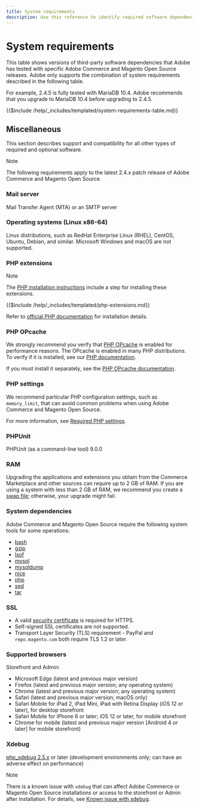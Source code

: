 ```yaml
---
title: System requirements
description: Use this reference to identify required software dependencies that have been tested with Adobe Commerce and Magento Open Source releases.
---
```


# System requirements

This table shows versions of third-party software dependencies that Adobe has tested with specific Adobe Commerce and Magento Open Source releases. Adobe only supports the combination of system requirements described in the following table.

For example, 2.4.5 is fully tested with MariaDB 10.4. Adobe recommends that you upgrade to MariaDB 10.4 before upgrading to 2.4.5.

{{$include /help/_includes/templated/system-requirements-table.md}}

## Miscellaneous

This section describes support and compatibility for all other types of required and optional software.

>[!NOTE]
>
>The following requirements apply to the latest 2.4.x patch release of Adobe Commerce and Magento Open Source.

### Mail server

Mail Transfer Agent (MTA) or an SMTP server

### Operating systems (Linux x86-64)

Linux distributions, such as RedHat Enterprise Linux (RHEL), CentOS, Ubuntu, Debian, and similar. Microsoft Windows and macOS are not supported.

### PHP extensions

>[!NOTE]
>
>The [PHP installation instructions](prerequisites/php-settings.md) include a step for installing these extensions.

{{$include /help/_includes/templated/php-extensions.md}}

Refer to [official PHP documentation](https://php.net/manual/en/extensions.php) for installation details.

### PHP OPcache

We strongly recommend you verify that [PHP OPcache](https://php.net/manual/en/intro.opcache.php) is enabled for performance reasons. The OPcache is enabled in many PHP distributions. To verify if it is installed, see our [PHP documentation](prerequisites/php-settings.md).

If you must install it separately, see the [PHP OPcache documentation](https://php.net/manual/en/opcache.setup.php).

### PHP settings

We recommend particular PHP configuration settings, such as `memory_limit`, that can avoid common problems when using Adobe Commerce and Magento Open Source.

For more information, see [Required PHP settings](prerequisites/php-settings.md).

### PHPUnit

PHPUnit (as a command-line tool) 9.0.0

### RAM

Upgrading the applications and extensions you obtain from the Commerce Marketplace and other sources can require up to 2 GB of RAM. If you are using a system with less than 2 GB of RAM, we recommend you create a [swap file](https://support.magento.com/hc/en-us/articles/360032980432); otherwise, your upgrade might fail.

### System dependencies

Adobe Commerce and Magento Open Source require the following system tools for some operations:

-  [bash](https://www.gnu.org/software/bash/)
-  [gzip](https://www.gzip.org/)
-  [lsof](https://linux.die.net/man/8/lsof)
-  [mysql](https://www.mysql.com/)
-  [mysqldump](https://dev.mysql.com/doc/refman/8.0/en/mysqldump.html)
-  [nice](https://linux.die.net/man/1/nice)
-  [php](https://www.php.net/)
-  [sed](https://www.gnu.org/software/sed/manual/sed.html)
-  [tar](https://linux.die.net/man/1/tar)

### SSL

-  A valid [security certificate](https://glossary.magento.com/security-certificate) is required for HTTPS.
-  Self-signed SSL certificates are not supported.
-  Transport Layer Security (TLS) requirement - PayPal and `repo.magento.com` both require TLS 1.2 or later.

### Supported browsers

Storefront and Admin:

-  Microsoft Edge (latest and previous major version)
-  Firefox (latest and previous major version; any operating system)
-  Chrome (latest and previous major version; any operating system)
-  Safari (latest and previous major version; macOS only)
-  Safari Mobile for iPad 2, iPad Mini, iPad with Retina Display (iOS 12 or later), for desktop storefront
-  Safari Mobile for iPhone 6 or later; iOS 12 or later, for mobile storefront
-  Chrome for mobile (latest and previous major version [Android 4 or later] for mobile storefront)

### Xdebug

[php_xdebug 2.5.x](https://xdebug.org/download) or later (development environments only; can have an adverse effect on performance)

>[!NOTE]
>
>There is a known issue with `xdebug` that can affect Adobe Commerce or Magento Open Source installations or access to the storefront or Admin after installation. For details, see [Known issue with xdebug](https://support.magento.com/hc/en-us/articles/360034242212).
